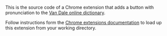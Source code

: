 This is the source code of a Chrome extension that adds a button with pronunciation to the [Van Dale online dictionary](https://www.vandale.nl/zoeken/zoeken.do).

Follow instructions form the [Chrome extensions documentation][1] to load up this extension from your working directory.

[1]: https://developer.chrome.com/extensions/getstartedunpacked]
